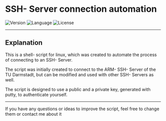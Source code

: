 # SSH- Server connection automation

![Version](https://img.shields.io/badge/Version-1.0.2-black?style=for-the-badge)
![Language](https://img.shields.io/badge/Bash_Script-black?style=for-the-badge&logo=gnu-bash&logoColor=white)
![License](https://img.shields.io/badge/License-MIT-black?style=for-the-badge)

---

## Explanation

This is a shell- script for linux, which was created to automate the process of connecting to an SSH- Server.

The script was initially created to connect to the ARM- SSH- Server of the TU Darmstadt, but can be modified and used with other SSH- Servers as well.

The script is designed to use a public and a private key, generated with putty, to authenticate yourself. 

---

If you have any questions or ideas to improve the script, feel free to change them or contact me about it
